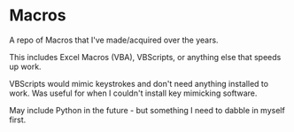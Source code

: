 # Macros
A repo of Macros that I've made/acquired over the years.

This includes Excel Macros (VBA), VBScripts, or anything else that speeds up work.

VBScripts would mimic keystrokes and don't need anything installed to work. Was useful for when I couldn't install key mimicking software.

May include Python in the future - but something I need to dabble in myself first.
